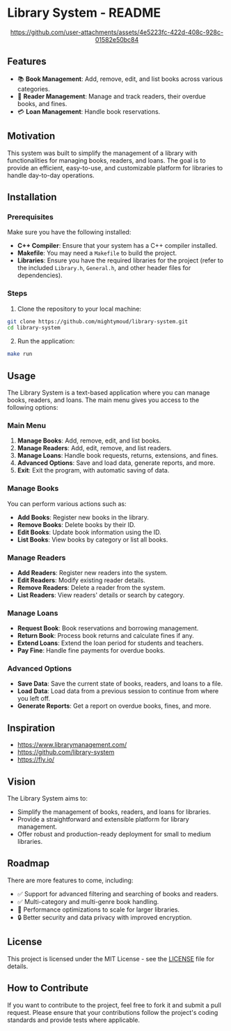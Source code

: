 # Library System - README

<div align="center">

   https://github.com/user-attachments/assets/4e5223fc-422d-408c-928c-01582e50bc84

</div>

## Features

- 📚 **Book Management**: Add, remove, edit, and list books across various categories.
- 👥 **Reader Management**: Manage and track readers, their overdue books, and fines.
- 💳 **Loan Management**: Handle book reservations.

## Motivation

This system was built to simplify the management of a library with functionalities for managing books, readers, and loans. The goal is to provide an efficient, easy-to-use, and customizable platform for libraries to handle day-to-day operations.

## Installation

### Prerequisites

Make sure you have the following installed:

- **C++ Compiler**: Ensure that your system has a C++ compiler installed.
- **Makefile**: You may need a `Makefile` to build the project.
- **Libraries**: Ensure you have the required libraries for the project (refer to the included `Library.h`, `General.h`, and other header files for dependencies).

### Steps

1. Clone the repository to your local machine:

```bash
git clone https://github.com/mightymoud/library-system.git
cd library-system
```

2. Run the application:

```bash
make run
```


## Usage

The Library System is a text-based application where you can manage books, readers, and loans. The main menu gives you access to the following options:

### Main Menu

1. **Manage Books**: Add, remove, edit, and list books.
2. **Manage Readers**: Add, edit, remove, and list readers.
3. **Manage Loans**: Handle book requests, returns, extensions, and fines.
4. **Advanced Options**: Save and load data, generate reports, and more.
5. **Exit**: Exit the program, with automatic saving of data.

### Manage Books

You can perform various actions such as:

- **Add Books**: Register new books in the library.
- **Remove Books**: Delete books by their ID.
- **Edit Books**: Update book information using the ID.
- **List Books**: View books by category or list all books.

### Manage Readers

- **Add Readers**: Register new readers into the system.
- **Edit Readers**: Modify existing reader details.
- **Remove Readers**: Delete a reader from the system.
- **List Readers**: View readers' details or search by category.

### Manage Loans

- **Request Book**: Book reservations and borrowing management.
- **Return Book**: Process book returns and calculate fines if any.
- **Extend Loans**: Extend the loan period for students and teachers.
- **Pay Fine**: Handle fine payments for overdue books.

### Advanced Options

- **Save Data**: Save the current state of books, readers, and loans to a file.
- **Load Data**: Load data from a previous session to continue from where you left off.
- **Generate Reports**: Get a report on overdue books, fines, and more.

## Inspiration

- https://www.librarymanagement.com/
- https://github.com/library-system
- https://fly.io/

## Vision

The Library System aims to:

- Simplify the management of books, readers, and loans for libraries.
- Provide a straightforward and extensible platform for library management.
- Offer robust and production-ready deployment for small to medium libraries.

## Roadmap

There are more features to come, including:

- ✅ Support for advanced filtering and searching of books and readers.
- ✅ Multi-category and multi-genre book handling.
- 🔧 Performance optimizations to scale for larger libraries.
- 🔒 Better security and data privacy with improved encryption.

## License

This project is licensed under the MIT License - see the [LICENSE](LICENSE) file for details.

## How to Contribute

If you want to contribute to the project, feel free to fork it and submit a pull request. Please ensure that your contributions follow the project's coding standards and provide tests where applicable.
